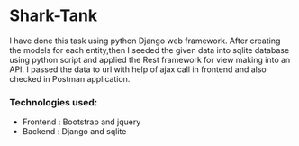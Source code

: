 # Shark-Tank

I have done this task using python Django web framework. After creating the models for each entity,then I seeded the given data into sqlite database using python script and applied the Rest framework for view making into an API. I passed the data to url with help of ajax call in frontend and also checked in Postman application.

### Technologies used:
- Frontend : Bootstrap and jquery
- Backend : Django and sqlite 
